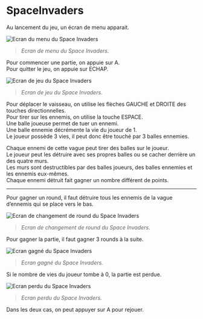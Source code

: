 # SpaceInvaders
Au lancement du jeu, un écran de menu apparait.

![Ecran du menu du Space Invaders](../screenshots/ecranMenu.png?raw=true "Ecran du menu du Space Invaders")

> *Ecran de menu du Space Invaders.*

Pour commencer une partie, on appuie sur A.  
Pour quitter le jeu, on appuie sur ECHAP.

![Ecran de jeu du Space Invaders](../screenshots/ecranJeu.png?raw=true "Ecran de jeu du Space Invaders")

> *Ecran de jeu du Space Invaders.*

Pour déplacer le vaisseau, on utilise les flèches GAUCHE et DROITE des touches directionnelles.  
Pour tirer sur les ennemis, on utilise la touche ESPACE.  
Une balle joueuse permet de tuer un ennemi.  
Une balle ennemie décrémente la vie du joueur de 1.  
Le joueur possède 3 vies, il peut donc être touché par 3 balles ennemies.  

Chaque ennemi de cette vague peut tirer des balles sur le joueur.  
Le joueur peut les détruire avec ses propres balles ou se cacher derrière un des quatre murs.  
Les murs sont destructibles par des balles joueurs, des balles ennemies et les ennemis eux-mêmes.  
Chaque ennemi détruit fait gagner un nombre différent de points.

----

Pour gagner un round, il faut détruire tous les ennemis de la vague d’ennemis qui se place vers le bas.

![Ecran de changement de round du Space Invaders](../screenshots/ecranRound.png?raw=true "Ecran de changement de round du Space Invaders")

> *Ecran de changement de round du Space Invaders.*

Pour gagner la partie, il faut gagner 3 rounds à la suite.

![Ecran gagné du Space Invaders](../screenshots/ecranGagne.png?raw=true "Ecran gagné du Space Invaders")

> *Ecran gagné du Space Invaders.*

Si le nombre de vies du joueur tombe à 0, la partie est perdue.

![Ecran perdu du Space Invaders](../screenshots/ecranPerdu.png?raw=true "Ecran perdu du Space Invaders")

> *Ecran perdu du Space Invaders.*

Dans les deux cas, on peut appuyer sur A pour rejouer.
